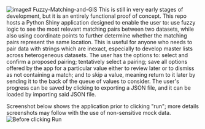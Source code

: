![image](https://github.com/Assad-AC/Fuzzy-Matching-and-GIS/assets/126238295/79f2a146-356f-43ae-97c5-b690fa2fc847)# Fuzzy-Matching-and-GIS
This is still in very early stages of development, but it is an entirely functional proof of concept. This repo hosts a Python Shiny application designed to enable the user to: use fuzzy logic to see the most relevant matching pairs between two datasets, while also using coordinate points to further determine whether the matching pairs represent the same location. This is useful for anyone who needs to pair data with strings which are inexact, especially to develop master lists across heterogeneous datasets. The user has the options to: select and confirm a proposed pairing; tentatively select a pairing; save all options offered by the app for a particular value either to review later or to dismiss as not containing a match; and to skip a value, meaning return to it later by sending it to the back of the queue of values to consider. The user's progress can be saved by clicking to exporting a JSON file, and it can be loaded by importing said JSON file.

Screenshot below shows the application prior to clicking "run"; more details screenshots may follow with the use of non-sensitive mock data.
![Before clicking Run](https://github.com/Assad-AC/Fuzzy-Matching-and-GIS/assets/126238295/fbb7930e-bc15-4997-aa99-eeee2d7f0bce)
